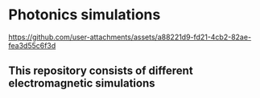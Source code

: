# Photonics simulations

https://github.com/user-attachments/assets/a88221d9-fd21-4cb2-82ae-fea3d55c6f3d


## This repository consists of different electromagnetic simulations

